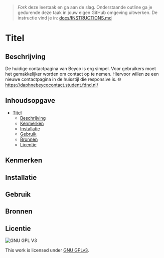 > _Fork_ deze leertaak en ga aan de slag. Onderstaande outline ga je gedurende deze taak in jouw eigen GitHub omgeving uitwerken. De instructie vind je in: [docs/INSTRUCTIONS.md](docs/INSTRUCTIONS.md)

# Titel

## Beschrijving
De huidige contactpagina van Beyco is erg simpel. Voor gebruikers moet het gemakkelijker worden om contact op te nemen. Hiervoor willen ze een nieuwe contactpagina in de huisstijl die responsive is.
🌐 https://daphnebeycocontact.student.fdnd.nl/
<!-- Voeg een mooie poster visual toe 📸 -->

## Inhoudsopgave

- [Titel](#titel)
  * [Beschrijving](#beschrijving)
  * [Kenmerken](#kenmerken)
  * [Installatie](#installatie)
  * [Gebruik](#gebruik)
  * [Bronnen](#bronnen)
  * [Licentie](#licentie)

## Kenmerken

## Installatie

## Gebruik

## Bronnen

## Licentie

![GNU GPL V3](https://www.gnu.org/graphics/gplv3-127x51.png)

This work is licensed under [GNU GPLv3](./LICENSE).
